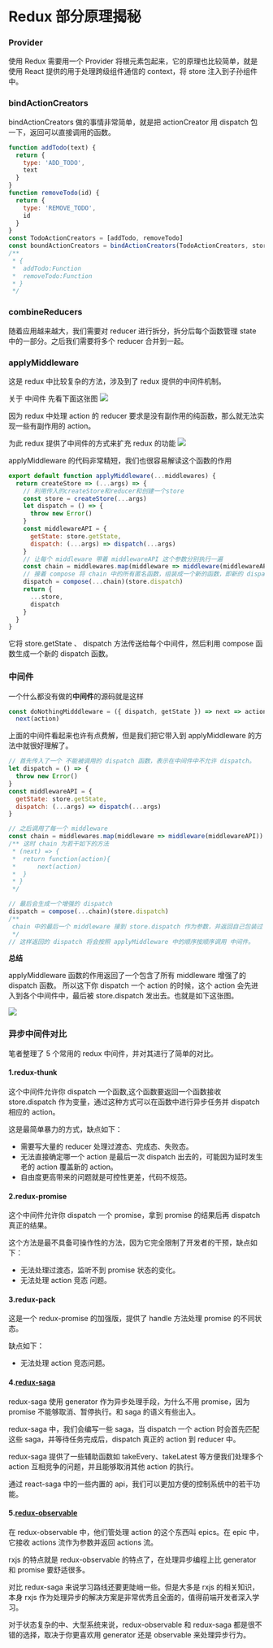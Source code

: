 # Redux 部分原理揭秘

### Provider

使用 Redux 需要用一个 Provider 将根元素包起来，它的原理也比较简单，就是使用 React 提供的用于处理跨级组件通信的 context，将 store 注入到子孙组件中。

### bindActionCreators

bindActionCreators 做的事情非常简单，就是把 actionCreator 用 dispatch 包一下，返回可以直接调用的函数。

```js
function addTodo(text) {
  return {
    type: 'ADD_TODO',
    text
  }
}
function removeTodo(id) {
  return {
    type: 'REMOVE_TODO',
    id
  }
}
const TodoActionCreators = [addTodo, removeTodo]
const boundActionCreators = bindActionCreators(TodoActionCreators, store.dispatch)
/**
 * {
 *  addTodo:Function
 *  removeTodo:Function 
 * }
 */
```

### combineReducers

随着应用越来越大，我们需要对 reducer 进行拆分，拆分后每个函数管理 state 中的一部分。之后我们需要将多个 reducer 合并到一起。



### applyMiddleware
这是 redux 中比较复杂的方法，涉及到了 redux 提供的中间件机制。

关于 中间件 先看下面这张图
![](https://user-gold-cdn.xitu.io/2018/6/15/16402829f39b787c?imageslim)

因为 redux 中处理 action 的 reducer 要求是没有副作用的纯函数，那么就无法实现一些有副作用的 action。

为此 redux 提供了中间件的方式来扩充 redux 的功能
![](https://user-gold-cdn.xitu.io/2018/6/15/16402829f54070ae?imageView2/0/w/1280/h/960/format/webp/ignore-error/1)


applyMiddleware 的代码非常精短，我们也很容易解读这个函数的作用

```js
export default function applyMiddleware(...middlewares) {
  return createStore => (...args) => {
    // 利用传入的createStore和reducer和创建一个store
    const store = createStore(...args)
    let dispatch = () => {
      throw new Error()
    }
    const middlewareAPI = {
      getState: store.getState,
      dispatch: (...args) => dispatch(...args)
    }
    // 让每个 middleware 带着 middlewareAPI 这个参数分别执行一遍
    const chain = middlewares.map(middleware => middleware(middlewareAPI))
    // 接着 compose 将 chain 中的所有匿名函数，组装成一个新的函数，即新的 dispatch
    dispatch = compose(...chain)(store.dispatch)
    return {
      ...store,
      dispatch
    }
  }
}
```

它将 store.getState 、 dispatch 方法传送给每个中间件，然后利用 compose 函数生成一个新的 dispatch 函数。

### 中间件

一个什么都没有做的**中间件**的源码就是这样

```js
const doNothingMidddleware = ({ dispatch, getState }) => next => action =>
  next(action)
```

上面的中间件看起来也许有点费解，但是我们把它带入到 applyMiddleware 的方法中就很好理解了。

```js
// 首先传入了一个 不能被调用的 dispatch 函数，表示在中间件中不允许 dispatch。
let dispatch = () => {
  throw new Error()
}
const middlewareAPI = {
  getState: store.getState,
  dispatch: (...args) => dispatch(...args)
}

// 之后调用了每一个 middleware
const chain = middlewares.map(middleware => middleware(middlewareAPI))
/** 这时 chain 为若干如下的方法
 * (next) => {
 *  return function(action){
 *      next(action)
 *  }
 * }
 */

// 最后会生成一个增强的 dispatch
dispatch = compose(...chain)(store.dispatch)
/**
 chain 中的最后一个 middleware 接到 store.dispatch 作为参数，并返回自己包装过 的 dispatch 给前一个函数，前一个函数的 next 则为这个包装过的 dispatch,自己的 next 为 store.dispatch。也就是说在返回的自定义 dispatch 中我们可以实现自己的想要的功能。
 */
// 这样返回的 dispatch 将会按照 applyMiddleware 中的顺序按顺序调用 中间件。
```

**总结**

applyMiddleware 函数的作用返回了一个包含了所有 middleware 增强了的 dispatch 函数。
所以这下你 dispatch 一个 action 的时候，这个 action 会先进入到各个中间件中，最后被 store.dispatch 发出去。也就是如下这张图。

![](https://user-gold-cdn.xitu.io/2018/6/15/16402829f54070ae?imageView2/0/w/1280/h/960/format/webp/ignore-error/1)

### 异步中间件对比

笔者整理了 5 个常用的 redux 中间件，并对其进行了简单的对比。

#### 1.redux-thunk

这个中间件允许你 dispatch 一个函数,这个函数要返回一个函数接收 store.dispatch 作为变量，通过这种方式可以在函数中进行异步任务并 dispatch 相应的 action。

这是最简单暴力的方式，缺点如下：

- 需要写大量的 reducer 处理过渡态、完成态、失败态。
- 无法直接确定哪一个 action 是最后一次 dispatch 出去的，可能因为延时发生老的 action 覆盖新的 action。
- 自由度更高带来的问题就是可控性更差，代码不规范。

#### 2.redux-promise

这个中间件允许你 dispatch 一个 promise，拿到 promise 的结果后再 dispatch 真正的结果。

这个方法是最不具备可操作性的方法，因为它完全限制了开发者的干预，缺点如下：

- 无法处理过渡态，监听不到 promise 状态的变化。
- 无法处理 action 竞态 问题。

#### 3.redux-pack

这是一个 redux-promise 的加强版，提供了 handle 方法处理 promise 的不同状态。

缺点如下：

- 无法处理 action 竞态问题。

#### 4.[redux-saga](https://redux-saga-in-chinese.js.org/)

redux-saga 使用 generator 作为异步处理手段，为什么不用 promise，因为 promise 不能够取消、暂停执行。和 saga 的语义有些出入。

redux-saga 中，我们会编写一些 saga，当 dispatch 一个 action 时会首先匹配这些 saga，并等待任务完成后，dispatch 真正的 action 到 reducer 中。

redux-saga 提供了一些辅助函数如 takeEvery、takeLatest 等方便我们处理多个 action 互相竞争的问题，并且能够取消其他 action 的执行。

通过 react-saga 中的一些内置的 api，我们可以更加方便的控制系统中的若干功能。

#### 5.[redux-observable](https://redux-observable-cn.js.org/)

在 redux-observable 中，他们管处理 action 的这个东西叫 epics。在 epic 中，它接收 actions 流作为参数并返回 actions 流。

rxjs 的特点就是 redux-observable 的特点了，在处理异步编程上比 generator 和 promise 要舒适很多。

对比 redux-saga 来说学习路线还要更陡峭一些。但是大多是 rxjs 的相关知识，本身 rxjs 作为处理异步的解决方案是非常优秀且全面的，值得前端开发者深入学习。


对于状态复杂的中、大型系统来说，redux-observable 和 redux-saga 都是很不错的选择，取决于你更喜欢用 generator 还是 observable 来处理异步行为。